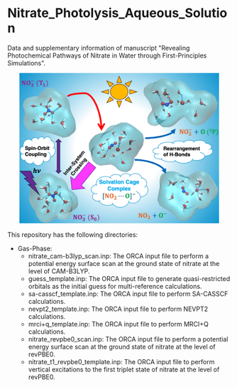 # Nitrate_Photolysis_Aqueous_Solution
Data and supplementary information of manuscript "Revealing Photochemical Pathways of Nitrate in Water through First-Principles Simulations".

<p align="center">
<img src="Nitrate_Photolysis_Solution_ToC.png" width="450">
</p>

This repository has the following directories:
- Gas-Phase:
    - nitrate_cam-b3lyp_scan.inp: The ORCA input file to perform a potential energy surface scan at the ground state of nitrate at the level of CAM-B3LYP.
    - guess_template.inp: The ORCA input file to generate quasi-restricted orbitals as the initial guess for multi-reference calculations.
    - sa-casscf_template.inp: The ORCA input file to perform SA-CASSCF calculations.
    - nevpt2_template.inp: The ORCA input file to perform NEVPT2 calculations.
    - mrci+q_template.inp: The ORCA input file to perform MRCI+Q calculations.
    - nitrate_revpbe0_scan.inp: The ORCA input file to perform a potential energy surface scan at the ground state of nitrate at the level of revPBE0.
    - nitrate_t1_revpbe0_template.inp: The ORCA input file to perform vertical excitations to the first triplet state of nitrate at the level of revPBE0.

